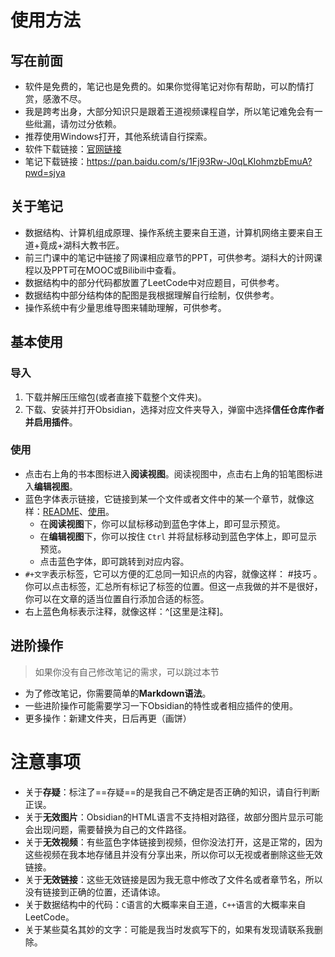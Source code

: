 # 使用方法

## 写在前面

- 软件是免费的，笔记也是免费的。如果你觉得笔记对你有帮助，可以酌情打赏，感激不尽。
- 我是跨考出身，大部分知识只是跟着王道视频课程自学，所以笔记难免会有一些纰漏，请勿过分依赖。
- 推荐使用Windows打开，其他系统请自行探索。
- 软件下载链接：[官网链接](https://obsidian.md/download)
- 笔记下载链接：https://pan.baidu.com/s/1Fj93Rw-J0qLKlohmzbEmuA?pwd=sjya

## 关于笔记

- 数据结构、计算机组成原理、操作系统主要来自王道，计算机网络主要来自王道+竟成+湖科大教书匠。
- 前三门课中的笔记中链接了网课相应章节的PPT，可供参考。湖科大的计网课程以及PPT可在MOOC或Bilibili中查看。
- 数据结构中的部分代码都放置了LeetCode中对应题目，可供参考。
- 数据结构中部分结构体的配图是我根据理解自行绘制，仅供参考。
- 操作系统中有少量思维导图来辅助理解，可供参考。

## 基本使用

### 导入

1. 下载并解压压缩包(或者直接下载整个文件夹)。
2. 下载、安装并打开Obsidian，选择对应文件夹导入，弹窗中选择**信任仓库作者并启用插件**。

### 使用

- 点击右上角的书本图标进入**阅读视图**。阅读视图中，点击右上角的铅笔图标进入**编辑视图**。
- 蓝色字体表示链接，它链接到某一个文件或者文件中的某一个章节，就像这样：[README](README.md)、[使用](README.md#使用)。
	- 在**阅读视图**下，你可以鼠标移动到蓝色字体上，即可显示预览。
	- 在**编辑视图**下，你可以按住 `Ctrl` 并将鼠标移动到蓝色字体上，即可显示预览。
	- 点击蓝色字体，即可跳转到对应内容。
- `#+文字`表示标签，它可以方便的汇总同一知识点的内容，就像这样： #技巧 。你可以点击标签，汇总所有标记了标签的位置。但这一点我做的并不是很好，你可以在文章的适当位置自行添加合适的标签。
- 右上蓝色角标表示注释，就像这样：^[这里是注释]。

## 进阶操作

> 如果你没有自己修改笔记的需求，可以跳过本节

- 为了修改笔记，你需要简单的**Markdown语法**。
- 一些进阶操作可能需要学习一下Obsidian的特性或者相应插件的使用。
- 更多操作：新建文件夹，日后再更（画饼）

# 注意事项

* 关于**存疑**：标注了==存疑==的是我自己不确定是否正确的知识，请自行判断正误。
* 关于**无效图片**：Obsidian的HTML语言不支持相对路径，故部分图片显示可能会出现问题，需要替换为自己的文件路径。
* 关于**无效视频**：有些蓝色字体链接到视频，但你没法打开，这是正常的，因为这些视频在我本地存储且并没有分享出来，所以你可以无视或者删除这些无效链接。
* 关于**无效链接**：这些无效链接是因为我无意中修改了文件名或者章节名，所以没有链接到正确的位置，还请体谅。
* 关于数据结构中的代码：`C`语言的大概率来自王道，`C++`语言的大概率来自LeetCode。
* 关于某些莫名其妙的文字：可能是我当时发疯写下的，如果有发现请联系我删除。